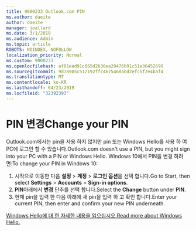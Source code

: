 ```yaml
---
title: 9000233 Outlook.com PIN
ms.author: daeite
author: daeite
manager: joallard
ms.date: 3/1/2019
ms.audience: Admin
ms.topic: article
ROBOTS: NOINDEX, NOFOLLOW
localization_priority: Normal
ms.custom: 9000233
ms.openlocfilehash: af81ead91c865d2b36ea20476b91c51e36452690
ms.sourcegitcommit: 9d78905c512192ffc4675468abd2efc5f2e4baf4
ms.translationtype: MT
ms.contentlocale: ko-KR
ms.lasthandoff: 04/23/2019
ms.locfileid: "32392393"
---
```

# <a name="change-your-pin"></a><span data-ttu-id="258d7-102">PIN 변경</span><span class="sxs-lookup"><span data-stu-id="258d7-102">Change your PIN</span></span>

<span data-ttu-id="258d7-103">Outlook.com에서는 pin을 사용 하지 않지만 pin 또는 Windows Hello를 사용 하 여 PC에 로그인 할 수 있습니다.</span><span class="sxs-lookup"><span data-stu-id="258d7-103">Outlook.com doesn't use a PIN, but you might sign into your PC with a PIN or Windows Hello.</span></span> <span data-ttu-id="258d7-104">Windows 10에서 PIN을 변경 하려면:</span><span class="sxs-lookup"><span data-stu-id="258d7-104">To change your PIN in Windows 10:</span></span>

1. <span data-ttu-id="258d7-105">시작으로 이동한 다음 **설정** > **계정** > **로그인 옵션**을 선택 합니다.</span><span class="sxs-lookup"><span data-stu-id="258d7-105">Go to Start, then select **Settings** > **Accounts** > **Sign-in options**.</span></span>
2. <span data-ttu-id="258d7-106">**PIN**아래에서 **변경** 단추를 선택 합니다.</span><span class="sxs-lookup"><span data-stu-id="258d7-106">Select the **Change** button under **PIN**.</span></span>
3. <span data-ttu-id="258d7-107">현재 pin을 입력 한 다음 아래에 새 pin을 입력 하 고 확인 합니다.</span><span class="sxs-lookup"><span data-stu-id="258d7-107">Enter your current PIN, then enter and confirm your new PIN underneath.</span></span>

[<span data-ttu-id="258d7-108">Windows Hello에 대 한 자세한 내용을 읽으십시오.</span><span class="sxs-lookup"><span data-stu-id="258d7-108">Read more about Windows Hello.</span></span>](https://support.microsoft.com/help/17215/)